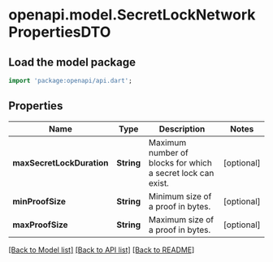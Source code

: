 # openapi.model.SecretLockNetworkPropertiesDTO

## Load the model package
```dart
import 'package:openapi/api.dart';
```

## Properties
Name | Type | Description | Notes
------------ | ------------- | ------------- | -------------
**maxSecretLockDuration** | **String** | Maximum number of blocks for which a secret lock can exist. | [optional] 
**minProofSize** | **String** | Minimum size of a proof in bytes. | [optional] 
**maxProofSize** | **String** | Maximum size of a proof in bytes. | [optional] 

[[Back to Model list]](../README.md#documentation-for-models) [[Back to API list]](../README.md#documentation-for-api-endpoints) [[Back to README]](../README.md)


